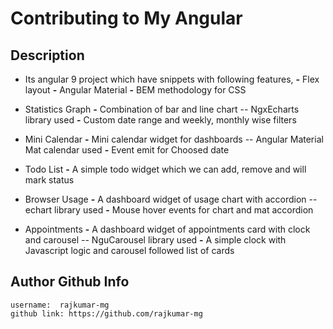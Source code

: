 # Contributing to My Angular

## Description
  * Its angular 9 project which have snippets with following features,
      **-** Flex layout
      **-** Angular Material
      **-** BEM methodology for CSS
  
  * Statistics Graph 
      **-** Combination of bar and line chart -- NgxEcharts library used
      **-** Custom date range and weekly, monthly wise filters

  * Mini Calendar 
      **-** Mini calendar widget for dashboards -- Angular Material Mat calendar used
      **-** Event emit for Choosed date 

  * Todo List
      **-** A simple todo widget which we can add, remove and will mark status

  * Browser Usage
      **-** A dashboard widget of usage chart with accordion -- echart library used
      **-** Mouse hover events for chart and mat accordion

  * Appointments
      **-** A dashboard widget of appointments card with clock and carousel -- NguCarousel library used
      **-** A simple clock with Javascript logic and carousel followed list of cards
      

## Author Github Info
    username:  rajkumar-mg
    github link: https://github.com/rajkumar-mg